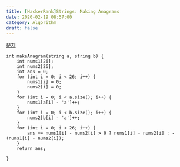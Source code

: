 ```yaml
---
title: [HackerRank]Strings: Making Anagrams
date: 2020-02-19 08:57:00
category: Algorithm
draft: false
---
```


[문제](https://www.hackerrank.com/challenges/ctci-making-anagrams/problem?h_l=interview&playlist_slugs%5B%5D=interview-preparation-kit&playlist_slugs%5B%5D=strings)

```cpp{3}
int makeAnagram(string a, string b) {
    int nums1[26];
    int nums2[26];
    int ans = 0;
    for (int i = 0; i < 26; i++) {
        nums1[i] = 0;
        nums2[i] = 0;
    }
    for (int i = 0; i < a.size(); i++) {
        nums1[a[i] - 'a']++;
    }
    for (int i = 0; i < b.size(); i++) {
        nums2[b[i] - 'a']++;
    }
    for (int i = 0; i < 26; i++) {
        ans += nums1[i] - nums2[i] > 0 ? nums1[i] - nums2[i] : -(nums1[i] - nums2[i]);
    }
    return ans;

}
```
